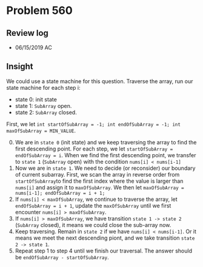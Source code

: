 # Problem 560
## Review log
+ 06/15/2019 AC

## Insight
We could use a state machine for this question. Traverse the array, run our state machine for each step i:

+ state 0: init state
+ state 1: `SubArray` open.
+ state 2: `SubArray` closed.

First, we let `int startOfSubArray = -1; int endOfSubArray = -1; int maxOfSubArray = MIN_VALUE`.

0. We are in `state 0` (init state) and we keep traversing the array to find the first descending point. For each step, we let `startOfSubArray = endOfSubArray = i`. When we find the first descending point, we transfer to `state 1` (`SubArray` open) with the condition `nums[i] < nums[i-1]`
1. Now we are in `state 1`. We need to decide (or reconsider) our boundary of current subarray. First, we scan the array in reverse order from `startOfSubArray`to find the first index where the value is larger than `nums[i]` and assign it to `maxOfSubArray`. We then let `maxOfSubArray = nums[i-1]; endOfSubArray = i + 1;` 
2. If `nums[i] < maxOfSubArray`, we continue to traverse the array, let `endOfSubArray = i + 1`, update the `maxOfSubArray` until we first encounter `nums[i] > maxOfSubArray`.
3. If `nums[i] > maxOfSubArray`, we have transition `state 1 -> state 2` (`SubArray` closed), it means we could close the sub-array now.
4. Keep traversing. Remain in `state 2` if we have `nums[i] < nums[i-1]`. Or it means we meet the next descending piont, and we take transition `state 2 -> state 1`.
4. Repeat step 1 to step 4 until we finish our traversal. The answer should be `endOfSubArray - startOfSubArray`.
